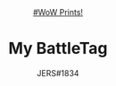 <body>
  <div align="center">
    <a href="https://jersdouglas.github.io/wow-prints/"/>#WoW Prints!</a><br>
  </div>

  <div align="center">
    <h1>My BattleTag</h1>
    <span>JERS#1834</span>
  </div>
  </body>

